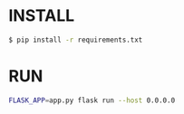 INSTALL
=======

```bash
$ pip install -r requirements.txt
```

RUN
===

```bash
FLASK_APP=app.py flask run --host 0.0.0.0
```
